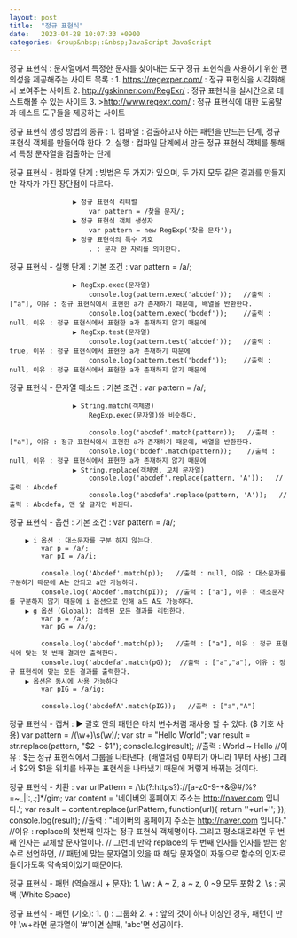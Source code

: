```yaml
---
layout: post
title:  "정규 표현식"
date:   2023-04-28 10:07:33 +0900
categories: Group&nbsp;:&nbsp;JavaScript JavaScript
---
```


정규 표현식 : 문자열에서 특정한 문자를 찾아내는 도구
정규 표현식을 사용하기 위한 편의성을 제공해주는 사이트 목록 :
                    1. https://regexper.com/ : 정규 표현식을 시각화해서 보여주는 사이트
                    2. http://gskinner.com/RegExr/ : 정규 표현식을 실시간으로 테스트해볼 수 있는 사이트
                    3. >http://www.regexr.com/ : 정규 표현식에 대한 도움말과 테스트 도구들을 제공하는 사이트 
                
정규 표현식 생성 방법의 종류 :
                    1. 컴파일 : 검출하고자 하는 패턴을 만드는 단계, 정규 표현식 객체를 만들어야 한다.
                    2. 실행 : 컴파일 단계에서 만든 정규 표현식 객체를 통해서 특정 문자열을 검출하는 단계
                
정규 표현식 - 컴파일 단계 :
                    방법은 두 가지가 있으며, 두 가지 모두 같은 결과를 만들지만 각자가 가진 장단점이 다르다.

                    ▶ 정규 표현식 리터럴
                        var pattern = /찾을 문자/;
                    ▶ 정규 표현식 객체 생성자
                        var pattern = new RegExp('찾을 문자');
                    ▶ 정규 표현식의 특수 기호
                        . : 문자 한 자리를 의미한다.
                
정규 표현식 - 실행 단계 :
                    기본 조건 : var pattern = /a/;

                    ▶ RegExp.exec(문자열)
                        console.log(pattern.exec('abcdef'));   //출력 : ["a"], 이유 : 정규 표현식에서 표현한 a가 존재하기 때문에, 배열을 반환한다.
                        console.log(pattern.exec('bcdef'));    //출력 : null, 이유 : 정규 표현식에서 표현한 a가 존재하지 않기 때문에
                    ▶ RegExp.test(문자열)
                        console.log(pattern.test('abcdef'));   //출력 : true, 이유 : 정규 표현식에서 표현한 a가 존재하기 때문에
                        console.log(pattern.test('bcdef'));    //출력 : null, 이유 : 정규 표현식에서 표현한 a가 존재하지 않기 때문에
                    
정규 표현식 - 문자열 메소드 :
                    기본 조건 : var pattern = /a/;

                    ▶ String.match(객체명)
                        RegExp.exec(문자열)와 비슷하다.

                        console.log('abcdef'.match(pattern));   //출력 : ["a"], 이유 : 정규 표현식에서 표현한 a가 존재하기 때문에, 배열을 반환한다.
                        console.log('bcdef'.match(pattern));    //출력 : null, 이유 : 정규 표현식에서 표현한 a가 존재하지 않기 때문에
                    ▶ String.replace(객체명, 교체 문자열)
                        console.log('abcdef'.replace(pattern, 'A'));   //출력 : Abcdef
                        console.log('abcdefa'.replace(pattern, 'A'));   //출력 : Abcdefa, 맨 앞 글자만 바뀐다.
                
정규 표현식 - 옵션 :
        기본 조건 : var pattern = /a/;

        ▶ i 옵션 : 대소문자를 구분 하지 않는다.
            var p = /a/;
            var pI = /a/i;

            console.log('Abcdef'.match(p));   //출력 : null, 이유 : 대소문자를 구분하기 때문에 A는 안되고 a만 가능하다.
            console.log('Abcdef'.match(pI));  //출력 : ["a"], 이유 : 대소문자를 구분하지 않기 때문에 i 옵션으로 인해 a도 A도 가능하다.
        ▶ g 옵션 (Global): 검색된 모든 결과를 리턴한다.
            var p = /a/;
            var pG = /a/g;

            console.log('abcdef'.match(p));   //출력 : ["a"], 이유 : 정규 표현식에 맞는 첫 번째 결과만 출력한다.
            console.log('abcdefa'.match(pG));  //출력 : ["a","a"], 이유 : 정규 표현식에 맞는 모든 결과를 출력한다.
        ▶ 옵션은 동시에 사용 가능하다
            var pIG = /a/ig;

            console.log('abcdefA'.match(pIG));   //출력 : ["a","A"]
    
정규 표현식 - 캡쳐 :
        ▶ 괄호 안의 패턴은 마치 변수처럼 재사용 할 수 있다. ($ 기호 사용)
            var pattern = /(\w+)\s(\w)/;
            var str = "Hello World";
            var result = str.replace(pattern, "$2 ~ $1");
            console.log(result);    //출력 : World ~ Hello
            //이유 : $는 정규 표현식에서 그룹을 나타낸다. (배열처럼 0부터가 아니라 1부터 사용)
            그래서 $2와 $1을 위치를 바꾸는 표현식을 나타냈기 때문에 저렇게 바뀌는 것이다.
    
정규 표현식 - 치환 :
        var urlPattern = /\b(?:https?):\/\/[a-z0-9-+&@#\/%?=~_|!:,.;]*/gim;
        var content = '네이버의 홈페이지 주소는 http://naver.com 입니다.';
        var result = content.replace(urlPattern, function(url){
            return ''+url+'';
        });
        console.log(result);
        //출력 : "네이버의 홈페이지 주소는 http://naver.com 입니다."
        //이유 : replace의 첫번째 인자는 정규 표현식 객체명이다. 그리고 평소대로라면 두 번째 인자는 교체할 문자열이다.
        //       그런데 만약 replace의 두 번째 인자를 인자를 받는 함수로 선언하면,
        //       패턴에 맞는 문자열이 있을 때 해당 문자열이 자동으로 함수의 인자로 들어가도록 약속되어있기 떄문이다.
    
정규 표현식 - 패턴 (역슬래시 + 문자):
        1. \w : A ~ Z, a ~ z, 0 ~9 모두 포함
        2. \s : 공백 (White Space)
    
정규 표현식 - 패턴 (기호):
        1. () : 그룹화
        2. + : 앞의 것이 하나 이상인 경우, 패턴이 만약 \w+라면 문자열이 '#'이면 실패, 'abc'면 성공이다.